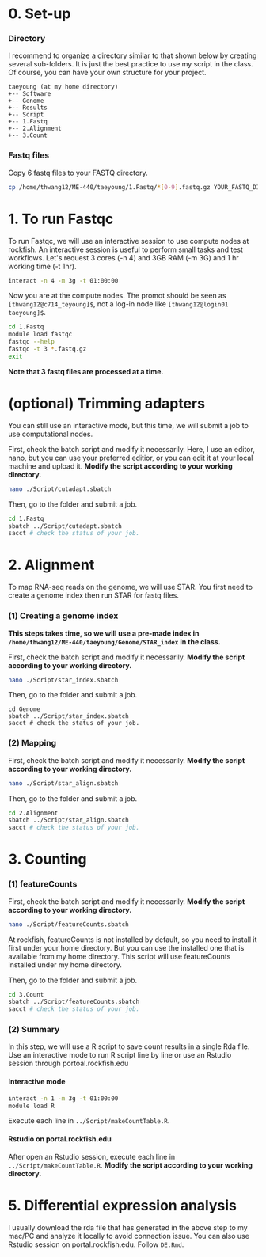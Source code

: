 
# 0. Set-up
### Directory
I recommend to organize a directory similar to that shown below by creating several sub-folders. It is just the best practice to use my script in the class. Of course, you can have your own structure for your project.  
```
taeyoung (at my home directory)  
+-- Software  
+-- Genome  
+-- Results  
+-- Script  
+-- 1.Fastq  
+-- 2.Alignment  
+-- 3.Count  
```

### Fastq files
Copy 6 fastq files to your FASTQ directory.
```sh
cp /home/thwang12/ME-440/taeyoung/1.Fastq/*[0-9].fastq.gz YOUR_FASTQ_DIRECOTRY
```

# 1. To run Fastqc
To run Fastqc, we will use an interactive session to use compute nodes at rockfish. An interactive session is useful to perform small tasks and test workflows. Let's request 3 cores (-n 4) and 3GB RAM (-m 3G) and 1 hr working time (-t 1hr).
```sh
interact -n 4 -m 3g -t 01:00:00
```

Now you are at the compute nodes. The promot should be seen as `[thwang12@c714_teyoung]$`, not a log-in node like `[thwang12@login01 taeyoung]$`.  

```sh
cd 1.Fastq  
module load fastqc  
fastqc --help  
fastqc -t 3 *.fastq.gz  
exit  
```
**Note that 3 fastq files are processed at a time.**

# (optional) Trimming adapters
You can still use an interactive mode, but this time, we will submit a job to use computational nodes.

First, check the batch script and modify it necessarily. Here, I use an editor, nano, but you can use your preferred editior, or you can edit it at your local machine and upload it. **Modify the script according to your working directory.**
```sh
nano ./Script/cutadapt.sbatch
```
Then, go to the folder and submit a job.  
```sh
cd 1.Fastq  
sbatch ../Script/cutadapt.sbatch
sacct # check the status of your job.
```

# 2. Alignment
To map RNA-seq reads on the genome, we will use STAR. You first need to create a genome index then run STAR for fastq files.

### (1) Creating a genome index 
**This steps takes time, so we will use a pre-made index in `/home/thwang12/ME-440/taeyoung/Genome/STAR_index` in the class.**  
  
First, check the batch script and modify it necessarily. **Modify the script according to your working directory.**
```sh
nano ./Script/star_index.sbatch
```
Then, go to the folder and submit a job.  
```
cd Genome  
sbatch ../Script/star_index.sbatch
sacct # check the status of your job.
```
### (2) Mapping
First, check the batch script and modify it necessarily. **Modify the script according to your working directory.**
```sh
nano ./Script/star_align.sbatch
```
Then, go to the folder and submit a job.  
```sh
cd 2.Alignment  
sbatch ../Script/star_align.sbatch
sacct # check the status of your job.
```
# 3. Counting

### (1) featureCounts
First, check the batch script and modify it necessarily. **Modify the script according to your working directory.**
```sh
nano ./Script/featureCounts.sbatch
```
At rockfish, featureCounts is not installed by default, so you need to install it first under your home directory. But you can use the installed one that is available from my home directory. This script will use featureCounts installed under my home directory.  

Then, go to the folder and submit a job.  
```sh
cd 3.Count  
sbatch ../Script/featureCounts.sbatch
sacct # check the status of your job.
```

### (2) Summary
In this step, we will use a R script to save count results in a single Rda file.  
Use an interactive mode to run R script line by line or use an Rstudio session through portoal.rockfish.edu  

#### Interactive mode
```sh
interact -n 1 -m 3g -t 01:00:00
module load R  
``` 
Execute each line in `../Script/makeCountTable.R`.

#### Rstudio on portal.rockfish.edu
After open an Rstudio session, execute each line in `../Script/makeCountTable.R`. **Modify the script according to your working directory.**

# 5. Differential expression analysis
I usually download the rda file that has generated in the above step to my mac/PC and analyze it locally to avoid connection issue. You can also use Rstudio session on portal.rockfish.edu. Follow `DE.Rmd`.


